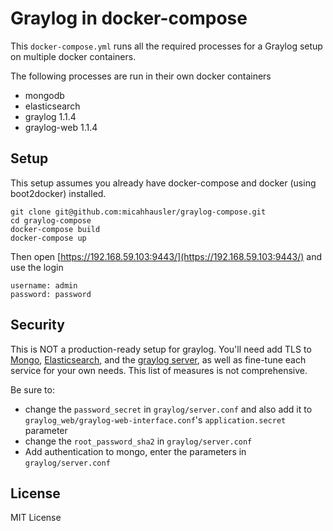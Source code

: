 # Graylog in docker-compose
This `docker-compose.yml` runs all the required processes for a Graylog setup on multiple docker containers.

The following processes are run in their own docker containers

* mongodb
* elasticsearch
* graylog 1.1.4
* graylog-web 1.1.4

## Setup
This setup assumes you already have docker-compose and docker (using boot2docker) installed.

```
git clone git@github.com:micahhausler/graylog-compose.git
cd graylog-compose
docker-compose build
docker-compose up
```

Then open [https://192.168.59.103:9443/](https://192.168.59.103:9443/) and use the login

```
username: admin
password: password
```

## Security
This is NOT a production-ready setup for graylog. You'll need add TLS to [Mongo](https://docs.mongodb.org/manual/reference/configuration-options/#net-ssl-options), [Elasticsearch](https://www.elastic.co/guide/en/shield/current/reference.html#ref-ssl-tls-settings), and the [graylog server](https://gist.github.com/micahhausler/e0b1b47738ee170c6caf#file-server-conf-L56-L68), as well as fine-tune each service for your own needs. This list of measures is not comprehensive.

Be sure to:

* change the `password_secret` in `graylog/server.conf` and also add it to `graylog_web/graylog-web-interface.conf`'s `application.secret` parameter
* change the `root_password_sha2` in `graylog/server.conf`
* Add authentication to mongo, enter the parameters in `graylog/server.conf`

## License
MIT License
